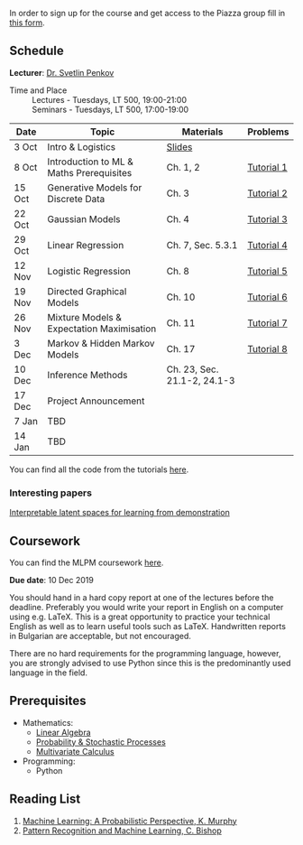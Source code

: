 In order to sign up for the course and get access to the Piazza group fill in
[this form](https://forms.gle/HB4JDHsqYQrSZM8j9).

## Schedule

**Lecturer**: [Dr. Svetlin Penkov](https://www.linkedin.com/in/svpenkov/)

<dl>
  <dt>Time and Place</dt>
  <dd>Lectures - Tuesdays, LT 500, 19:00-21:00</dd>
  <dd>Seminars - Tuesdays, LT 500, 17:00-19:00</dd>
</dl>

| Date   | Topic                                      |Materials| Problems |
|--------|--------------------------------------------|---------|----------|
| 3 Oct  | Intro & Logistics                          |[Slides](https://github.com/svepe/mlpm/raw/master/slides/1.%20Introduction%20%26%20Logistics.pdf)| |
| 8 Oct  | Introduction to ML & Maths Prerequisites   | Ch. 1, 2 |[Tutorial 1](https://github.com/svepe/mlpm/blob/master/tutorials/mlpm_tutorial_1.pdf)|
| 15 Oct | Generative Models for Discrete Data        | Ch. 3    |[Tutorial 2](https://github.com/svepe/mlpm/blob/master/tutorials/mlpm_tutorial_2.pdf)|
| 22 Oct | Gaussian Models                            | Ch. 4    |[Tutorial 3](https://github.com/svepe/mlpm/blob/master/tutorials/mlpm_tutorial_3.pdf)|
| 29 Oct | Linear Regression                          | Ch. 7, Sec. 5.3.1 |[Tutorial 4](https://github.com/svepe/mlpm/blob/master/tutorials/mlpm_tutorial_4.pdf)|
| 12 Nov | Logistic Regression                        | Ch. 8    |[Tutorial 5](https://github.com/svepe/mlpm/blob/master/tutorials/mlpm_tutorial_5.pdf)|
| 19 Nov | Directed Graphical Models                  | Ch. 10   |[Tutorial 6](https://github.com/svepe/mlpm/blob/master/tutorials/mlpm_tutorial_6.pdf)|
| 26 Nov | Mixture Models & Expectation Maximisation  | Ch. 11   |[Tutorial 7](https://github.com/svepe/mlpm/blob/master/tutorials/mlpm_tutorial_7.pdf)|
| 3 Dec  | Markov & Hidden Markov Models              | Ch. 17   |[Tutorial 8](https://github.com/svepe/mlpm/blob/master/tutorials/mlpm_tutorial_8.pdf)|
| 10 Dec | Inference Methods                          | Ch. 23, Sec. 21.1-2, 24.1-3 |          |
| 17 Dec | Project Announcement                       |          |          |
| 7 Jan  | TBD                                        |          |          |
| 14 Jan | TBD                                        |          |          |

<!-- | 7 Jan  | Probabilistic & Differentiable Programming |          |          | -->
<!-- | 14 Jan | Deep Generative Models                     |          |          | -->

You can find all the code from the tutorials [here](https://github.com/svepe/mlpm/tree/master/tutorials/code).

### Interesting papers
[Interpretable latent spaces for learning from demonstration](http://proceedings.mlr.press/v87/hristov18a/hristov18a.pdf)

## Coursework

You can find the MLPM coursework [here](https://github.com/svepe/mlpm/blob/master/coursework/mlpm_coursework.pdf).

**Due date**: 10 Dec 2019

You should hand in a hard copy report at one of the lectures before the deadline.
Preferably you would write your report in English on a computer using e.g. LaTeX.
This is a great opportunity to practice your technical English as well as to
learn useful tools such as LaTeX. Handwritten reports in Bulgarian are acceptable,
but not encouraged.

There are no hard requirements for the programming language, however, you are
strongly advised to use Python since this is the predominantly used language
in the field.


## Prerequisites
*	Mathematics:
	- [Linear Algebra](https://ocw.mit.edu/courses/mathematics/18-06-linear-algebra-spring-2010/)
	- [Probability & Stochastic Processes](https://projects.iq.harvard.edu/stat110/youtube)
	- [Multivariate Calculus](https://ocw.mit.edu/courses/mathematics/18-02-multivariable-calculus-fall-2007/)
*   Programming:
    - Python

## Reading List
1. [Machine Learning: A Probabilistic Perspective, K. Murphy](https://mitpress.mit.edu/books/machine-learning-1)
2. [Pattern Recognition and Machine Learning, C. Bishop](https://www.springer.com/gp/book/9780387310732)
